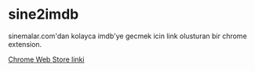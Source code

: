sine2imdb
=========

sinemalar.com'dan kolayca imdb'ye gecmek icin link olusturan bir chrome extension.

[Chrome Web Store linki](https://chrome.google.com/webstore/detail/sine2imdb/gipdgiofgfldbdfndidbpfoibihbpgkg)